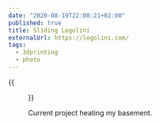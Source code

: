 ```yaml
---
date: "2020-08-19T22:08:21+02:00"
published: true
title: Sliding Legolini
externalUrl: https://legolini.com/
tags:
  - 3dprinting
  - photo
---
```


{{<figure alt="Sliding Legolini" src="/images/2020-08-19-Sliding-Legolini.jpg" width="1280">}}

Current project heating my basement.
